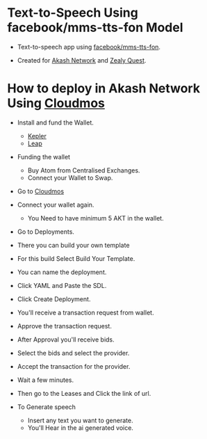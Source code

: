 # Text-to-Speech Using facebook/mms-tts-fon Model
- Text-to-speech app using [facebook/mms-tts-fon](https://huggingface.co/facebook/mms-tts-fon).
  
- Created for [Akash Network](https://akash.network/) and [Zealy Quest](https://zealy.io/cw/akashnetwork/questboard).


# How to deploy in Akash Network Using [Cloudmos](https://cloudmos.io/) 

* Install and fund the Wallet.

     - [Kepler](https://chromewebstore.google.com/detail/keplr/dmkamcknogkgcdfhhbddcghachkejeap?hl=en)
    -  [Leap](https://www.leapwallet.io/#inpage-download) 

* Funding the wallet
  
  - Buy Atom from Centralised Exchanges.
  - Connect your Wallet to Swap.
    
* Go to [Cloudmos](https://deploy.cloudmos.io/)
* Connect your wallet again.
  - You Need to have minimum 5 AKT in the wallet.

* Go to Deployments.
* There you can build your own template
  
* For this build  Select Build Your Template.
* You can name the deployment.
* Click YAML and Paste the SDL.
 

* Click Create Deployment.
* You'll receive a transaction request from wallet.
* Approve the transaction request.
* After Approval you'll receive bids.
* Select the bids and select the provider.
* Accept the transaction for the provider.
* Wait a few minutes.
* Then go to the Leases and Click the link of url.

* To Generate speech
   - Insert any text you want to generate.
   - You'll Hear in the ai generated voice.
